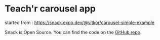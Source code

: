 # Teach'r carousel app

started from : https://snack.expo.dev/@vitkor/carousel-simple-example

Snack is Open Source. You can find the code on the [GitHub repo](https://github.com/expo/snack-web).
